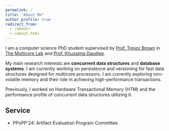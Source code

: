 ```yaml
---
permalink: /
title: "About Me"
author_profile: true
redirect_from: 
  - /about/
  - /about.html
---
```


I am a computer science PhD student supervised by [Prof. Trevor Brown](http://www.tbrown.pro/) in [The Multicore Lab](https://mc.uwaterloo.ca) and [Prof. Khuzaima Daudjee](https://cs.uwaterloo.ca/~kdaudjee/). 

My main research interests are **concurrent data structures** and **database systems**. I am currently working on persistence and versioning for fast data structures designed for multicore processors. I am currently exploring non-volatile memory and their role in achieving high-performance transactions. 

Previously, I worked on Hardware Transactional Memory (HTM) and the performance profile of concurrent data structures utilizing it.

## Service 
* PPoPP'24: Artifact Evaluation Program Committee